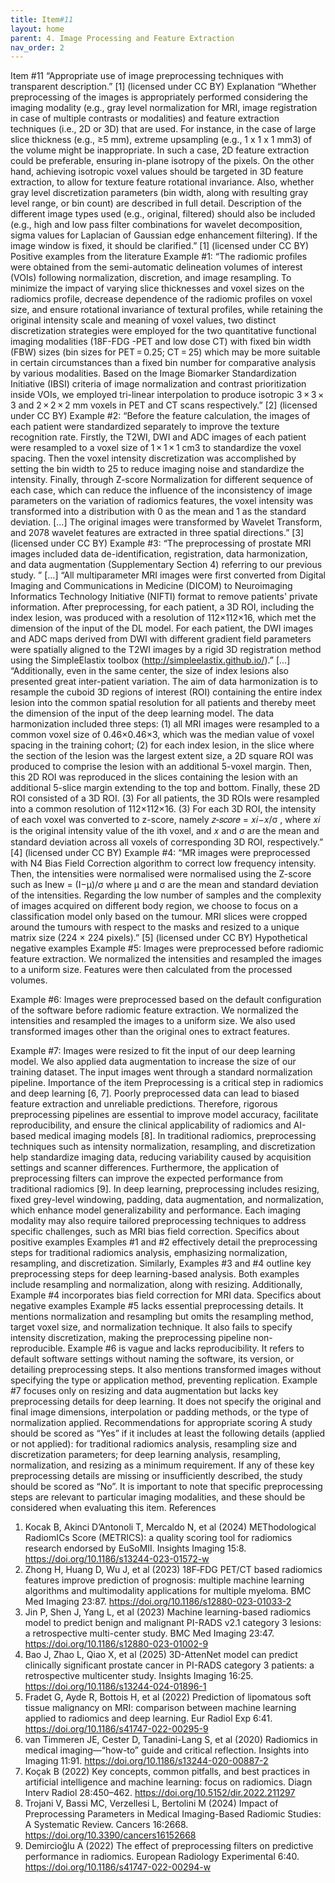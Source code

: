 ```yaml
---
title: Item#11
layout: home
parent: 4. Image Processing and Feature Extraction
nav_order: 2
---
```


Item #11
“Appropriate use of image preprocessing techniques with transparent description.” [1]  (licensed under CC BY)
Explanation
“Whether preprocessing of the images is appropriately performed considering the imaging modality (e.g., gray level normalization for MRI, image registration in case of multiple contrasts or modalities) and feature extraction techniques (i.e., 2D or 3D) that are used. For instance, in the case of large slice thickness (e.g., ≥5 mm), extreme upsampling (e.g., 1 x 1 x 1 mm3) of the volume might be inappropriate. In such a case, 2D feature extraction could be preferable, ensuring in-plane isotropy of the pixels. On the other hand, achieving isotropic voxel values should be targeted in 3D feature extraction, to allow for texture feature rotational invariance. Also, whether gray level discretization parameters (bin width, along with resulting gray level range, or bin count) are described in full detail. Description of the different image types used (e.g., original, filtered) should also be included (e.g., high and low pass filter combinations for wavelet decomposition, sigma values for Laplacian of Gaussian edge enhancement filtering). If the image window is fixed, it should be clarified.” [1]  (licensed under CC BY)
Positive examples from the literature 
Example #1: “The radiomic profiles were obtained from the semi-automatic delineation volumes of interest (VOIs) following normalization, discretion, and image resampling. To minimize the impact of varying slice thicknesses and voxel sizes on the radiomics profile, decrease dependence of the radiomic profiles on voxel size, and ensure rotational invariance of textural profiles, while retaining the original intensity scale and meaning of voxel values, two distinct discretization strategies were employed for the two quantitative functional imaging modalities (18F-FDG -PET and low dose CT) with fixed bin width (FBW) sizes (bin sizes for PET = 0.25; CT = 25) which may be more suitable in certain circumstances than a fixed bin number for comparative analysis by various modalities. Based on the Image Biomarker Standardization Initiative (IBSI) criteria of image normalization and contrast prioritization inside VOIs, we employed tri-linear interpolation to produce isotropic 3 × 3 × 3 and 2 × 2 × 2 mm voxels in PET and CT scans respectively.” [2] (licensed under CC BY)
Example #2: “Before the feature calculation, the images of each patient were standardized separately to improve the texture recognition rate. Firstly, the T2WI, DWI and ADC images of each patient were resampled to a voxel size of 1 × 1 × 1 cm3 to standardize the voxel spacing. Then the voxel intensity discretization was accomplished by setting the bin width to 25 to reduce imaging noise and standardize the intensity. Finally, through Z-score Normalization for different sequence of each case, which can reduce the influence of the inconsistency of image parameters on the variation of radiomics features, the voxel intensity was transformed into a distribution with 0 as the mean and 1 as the standard deviation. […] The original images were transformed by Wavelet Transform, and 2078 wavelet features are extracted in three spatial directions.” [3] (licensed under CC BY)
Example #3: “The preprocessing of prostate MRI images included data de-identification, registration, data harmonization, and data augmentation (Supplementary Section 4) referring to our previous study. ” […] “All multiparameter MRI images were first converted from Digital Imaging and Communications in Medicine (DICOM) to Neuroimaging Informatics Technology Initiative (NIFTI) format to remove patients' private information. After preprocessing, for each patient, a 3D ROI, including the index lesion, was produced with a resolution of 112×112×16, which met the dimension of the input of the DL model. For each patient, the DWI images and ADC maps derived from DWI with different gradient field parameters were spatially aligned to the T2WI images by a rigid 3D registration method using the SimpleElastix toolbox (http://simpleelastix.github.io/).” […] “Additionally, even in the same center, the size of index lesions also presented great inter-patient variation. The aim of data harmonization is to resample the cuboid 3D regions of interest (ROI) containing the entire index lesion into the common spatial resolution for all patients and thereby meet the dimension of the input of the deep learning model. The data harmonization included three steps: (1) all MRI images were resampled to a common voxel size of 0.46×0.46×3, which was the median value of voxel spacing in the training cohort; (2) for each index lesion, in the slice where the section of the lesion was the largest extent size, a 2D square ROI was produced to comprise the lesion with an additional 5-voxel margin. Then, this 2D ROI was reproduced in the slices containing the lesion with an additional 5-slice margin extending to the top and bottom. Finally, these 2D ROI consisted of a 3D ROI. (3) For all patients, the 3D ROIs were resampled into a common resolution of 112×112×16. (3) For each 3D ROI, the intensity of each voxel was converted to z-score, namely 𝑧‑𝑠𝑐𝑜𝑟𝑒 = 𝑥𝑖−𝑥/σ , where 𝑥𝑖  is the original intensity value of the ith voxel, and 𝑥 and σ are the mean and standard deviation across all voxels of corresponding 3D ROI, respectively.” [4] (licensed under CC BY)
Example #4: “MR images were preprocessed with N4 Bias Field Correction algorithm to correct low frequency intensity. Then, the intensities were normalised were normalised using the Z-score such as Inew = (I−μ)/σ where μ and σ are the mean and standard deviation of the intensities. Regarding the low number of samples and the complexity of images acquired on different body region, we choose to focus on a classification model only based on the tumour. MRI slices were cropped around the tumours with respect to the masks and resized to a unique matrix size (224 × 224 pixels).” [5] (licensed under CC BY)
Hypothetical negative examples
Example #5: Images were preprocessed before radiomic feature extraction. We normalized the intensities and resampled the images to a uniform size. Features were then calculated from the processed volumes.

Example #6: Images were preprocessed based on the default configuration of the software before radiomic feature extraction. We normalized the intensities and resampled the images to a uniform size. We also used transformed images other than the original ones to extract features.

Example #7: Images were resized to fit the input of our deep learning model. We also applied data augmentation to increase the size of our training dataset. The input images went through a standard normalization pipeline.
Importance of the item
Preprocessing is a critical step in radiomics and deep learning [6, 7]. Poorly preprocessed data can lead to biased feature extraction and unreliable predictions. Therefore, rigorous preprocessing pipelines are essential to improve model accuracy, facilitate reproducibility, and ensure the clinical applicability of radiomics and AI-based medical imaging models [8]. In traditional radiomics, preprocessing techniques such as intensity normalization, resampling, and discretization help standardize imaging data, reducing variability caused by acquisition settings and scanner differences. Furthermore, the application of preprocessing filters can improve the expected performance from traditional radiomics [9]. In deep learning, preprocessing includes resizing, fixed grey-level windowing, padding, data augmentation, and normalization, which enhance model generalizability and performance. Each imaging modality may also require tailored preprocessing techniques to address specific challenges, such as MRI bias field correction. 
Specifics about positive examples
Examples #1 and #2 effectively detail the preprocessing steps for traditional radiomics analysis, emphasizing normalization, resampling, and discretization. Similarly, Examples #3 and #4 outline key preprocessing steps for deep learning-based analysis. Both examples include resampling and normalization, along with resizing. Additionally, Example #4 incorporates bias field correction for MRI data.
Specifics about negative examples
Example #5 lacks essential preprocessing details. It mentions normalization and resampling but omits the resampling method, target voxel size, and normalization technique. It also fails to specify intensity discretization, making the preprocessing pipeline non-reproducible.
Example #6 is vague and lacks reproducibility. It refers to default software settings without naming the software, its version, or detailing preprocessing steps. It also mentions transformed images without specifying the type or application method, preventing replication.
Example #7 focuses only on resizing and data augmentation but lacks key preprocessing details for deep learning. It does not specify the original and final image dimensions, interpolation or padding methods, or the type of normalization applied. 
Recommendations for appropriate scoring
A study should be scored as “Yes” if it includes at least the following details (applied or not applied): for traditional radiomics analysis, resampling size and discretization parameters; for deep learning analysis, resampling, normalization, and resizing as a minimum requirement. If any of these key preprocessing details are missing or insufficiently described, the study should be scored as “No”. 
It is important to note that specific preprocessing steps are relevant to particular imaging modalities, and these should be considered when evaluating this item. 
References
1. 	Kocak B, Akinci D’Antonoli T, Mercaldo N, et al (2024) METhodological RadiomICs Score (METRICS): a quality scoring tool for radiomics research endorsed by EuSoMII. Insights Imaging 15:8. https://doi.org/10.1186/s13244-023-01572-w
2. 	Zhong H, Huang D, Wu J, et al (2023) 18F‑FDG PET/CT based radiomics features improve prediction of prognosis: multiple machine learning algorithms and multimodality applications for multiple myeloma. BMC Med Imaging 23:87. https://doi.org/10.1186/s12880-023-01033-2
3. 	Jin P, Shen J, Yang L, et al (2023) Machine learning-based radiomics model to predict benign and malignant PI-RADS v2.1 category 3 lesions: a retrospective multi-center study. BMC Med Imaging 23:47. https://doi.org/10.1186/s12880-023-01002-9
4. 	Bao J, Zhao L, Qiao X, et al (2025) 3D-AttenNet model can predict clinically significant prostate cancer in PI-RADS category 3 patients: a retrospective multicenter study. Insights Imaging 16:25. https://doi.org/10.1186/s13244-024-01896-1
5. 	Fradet G, Ayde R, Bottois H, et al (2022) Prediction of lipomatous soft tissue malignancy on MRI: comparison between machine learning applied to radiomics and deep learning. Eur Radiol Exp 6:41. https://doi.org/10.1186/s41747-022-00295-9
6. 	van Timmeren JE, Cester D, Tanadini-Lang S, et al (2020) Radiomics in medical imaging—“how-to” guide and critical reflection. Insights into Imaging 11:91. https://doi.org/10.1186/s13244-020-00887-2
7. 	Koçak B (2022) Key concepts, common pitfalls, and best practices in artificial intelligence and machine learning: focus on radiomics. Diagn Interv Radiol 28:450–462. https://doi.org/10.5152/dir.2022.211297
8. 	Trojani V, Bassi MC, Verzellesi L, Bertolini M (2024) Impact of Preprocessing Parameters in Medical Imaging-Based Radiomic Studies: A Systematic Review. Cancers 16:2668. https://doi.org/10.3390/cancers16152668
9. 	Demircioğlu A (2022) The effect of preprocessing filters on predictive performance in radiomics. European Radiology Experimental 6:40. https://doi.org/10.1186/s41747-022-00294-w




